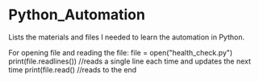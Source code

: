 # Python_Automation
Lists the materials and files I needed to learn the automation in Python.

For opening file and reading the file:
file = open("health_check.py")
print(file.readlines()) //reads a single line each time and updates the next time
print(file.read() //reads to the end 
